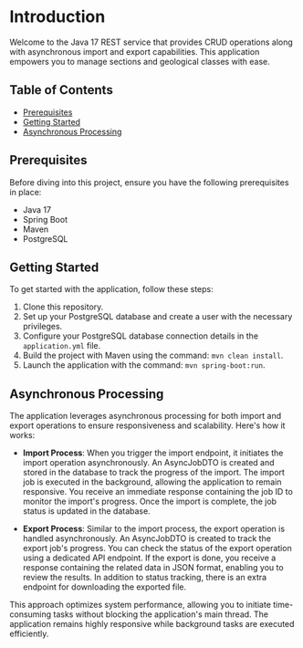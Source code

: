 # Introduction

Welcome to the Java 17 REST service that provides CRUD operations along with asynchronous import and export capabilities. This application empowers you to manage sections and geological classes with ease.

## Table of Contents

- [Prerequisites](#prerequisites)
- [Getting Started](#getting-started)
- [Asynchronous Processing](#asynchronous-processing)

## Prerequisites

Before diving into this project, ensure you have the following prerequisites in place:

- Java 17
- Spring Boot
- Maven
- PostgreSQL

## Getting Started

To get started with the application, follow these steps:

1. Clone this repository.
2. Set up your PostgreSQL database and create a user with the necessary privileges.
3. Configure your PostgreSQL database connection details in the `application.yml` file.
4. Build the project with Maven using the command: `mvn clean install`.
5. Launch the application with the command: `mvn spring-boot:run`.

## Asynchronous Processing

The application leverages asynchronous processing for both import and export operations to ensure responsiveness and scalability. Here's how it works:

- **Import Process**: When you trigger the import endpoint, it initiates the import operation asynchronously. An AsyncJobDTO is created and stored in the database to track the progress of the import. The import job is executed in the background, allowing the application to remain responsive. You receive an immediate response containing the job ID to monitor the import's progress. Once the import is complete, the job status is updated in the database.

- **Export Process**: Similar to the import process, the export operation is handled asynchronously. An AsyncJobDTO is created to track the export job's progress. You can check the status of the export operation using a dedicated API endpoint. If the export is done, you receive a response containing the related data in JSON format, enabling you to review the results. In addition to status tracking, there is an extra endpoint for downloading the exported file.

This approach optimizes system performance, allowing you to initiate time-consuming tasks without blocking the application's main thread. The application remains highly responsive while background tasks are executed efficiently.